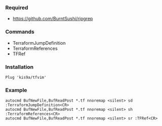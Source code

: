 ### Required

- <https://github.com/BurntSushi/ripgrep>

### Commands

- TerraformJumpDefinition
- TerraformReferences
- TFRef

### Installation

```vim
Plug 'kis9a/tfvim'
```

### Example

```
autocmd BufNewFile,BufReadPost *.tf nnoremap <silent> sd :TerraformJumpDefinition<CR>
autocmd BufNewFile,BufReadPost *.tf nnoremap <silent> sh :TerraformReferences<CR>
autocmd BufNewFile,BufReadPost *.tf nnoremap <silent> sr :TFRef<CR>
```
